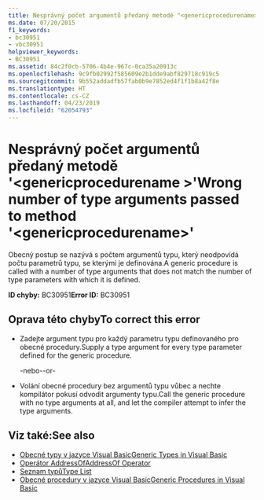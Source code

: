 ```yaml
---
title: Nesprávný počet argumentů předaný metodě "<genericprocedurename>.
ms.date: 07/20/2015
f1_keywords:
- bc30951
- vbc30951
helpviewer_keywords:
- BC30951
ms.assetid: 84c2f0cb-5706-4b4e-967c-0ca35a20913c
ms.openlocfilehash: 9c9fb02992f585609e2b1dde9abf829718c919c5
ms.sourcegitcommit: 9b552addadfb57fab0b9e7852ed4f1f1b8a42f8e
ms.translationtype: HT
ms.contentlocale: cs-CZ
ms.lasthandoff: 04/23/2019
ms.locfileid: "62054793"
---
```

# <a name="wrong-number-of-type-arguments-passed-to-method-genericprocedurename"></a><span data-ttu-id="458d9-102">Nesprávný počet argumentů předaný metodě '\<genericprocedurename >'</span><span class="sxs-lookup"><span data-stu-id="458d9-102">Wrong number of type arguments passed to method '\<genericprocedurename>'</span></span>
<span data-ttu-id="458d9-103">Obecný postup se nazývá s počtem argumentů typu, který neodpovídá počtu parametrů typu, se kterými je definována.</span><span class="sxs-lookup"><span data-stu-id="458d9-103">A generic procedure is called with a number of type arguments that does not match the number of type parameters with which it is defined.</span></span>  
  
 <span data-ttu-id="458d9-104">**ID chyby:** BC30951</span><span class="sxs-lookup"><span data-stu-id="458d9-104">**Error ID:** BC30951</span></span>  
  
## <a name="to-correct-this-error"></a><span data-ttu-id="458d9-105">Oprava této chyby</span><span class="sxs-lookup"><span data-stu-id="458d9-105">To correct this error</span></span>  
  
- <span data-ttu-id="458d9-106">Zadejte argument typu pro každý parametru typu definovaného pro obecné procedury.</span><span class="sxs-lookup"><span data-stu-id="458d9-106">Supply a type argument for every type parameter defined for the generic procedure.</span></span>  
  
     <span data-ttu-id="458d9-107">-nebo-</span><span class="sxs-lookup"><span data-stu-id="458d9-107">-or-</span></span>  
  
- <span data-ttu-id="458d9-108">Volání obecné procedury bez argumentů typu vůbec a nechte kompilátor pokusí odvodit argumenty typu.</span><span class="sxs-lookup"><span data-stu-id="458d9-108">Call the generic procedure with no type arguments at all, and let the compiler attempt to infer the type arguments.</span></span>  
  
## <a name="see-also"></a><span data-ttu-id="458d9-109">Viz také:</span><span class="sxs-lookup"><span data-stu-id="458d9-109">See also</span></span>

- [<span data-ttu-id="458d9-110">Obecné typy v jazyce Visual Basic</span><span class="sxs-lookup"><span data-stu-id="458d9-110">Generic Types in Visual Basic</span></span>](../../visual-basic/programming-guide/language-features/data-types/generic-types.md)
- [<span data-ttu-id="458d9-111">Operátor AddressOf</span><span class="sxs-lookup"><span data-stu-id="458d9-111">AddressOf Operator</span></span>](../../visual-basic/language-reference/operators/addressof-operator.md)
- [<span data-ttu-id="458d9-112">Seznam typů</span><span class="sxs-lookup"><span data-stu-id="458d9-112">Type List</span></span>](../../visual-basic/language-reference/statements/type-list.md)
- [<span data-ttu-id="458d9-113">Obecné procedury v jazyce Visual Basic</span><span class="sxs-lookup"><span data-stu-id="458d9-113">Generic Procedures in Visual Basic</span></span>](../../visual-basic/programming-guide/language-features/data-types/generic-procedures.md)
